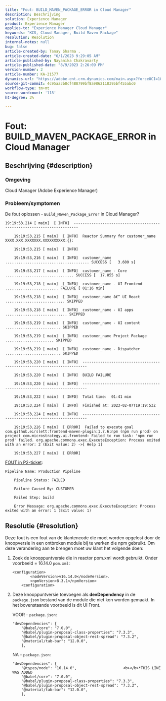 ```yaml
---
title: "Fout: BUILD_MAVEN_PACKAGE_ERROR in Cloud Manager"
description: Beschrijving
solution: Experience Manager
product: Experience Manager
applies-to: "Experience Manager Cloud Manager"
keywords: "KCS, Cloud Manager, Build Maven Package"
resolution: Resolution
internal-notes: null
bug: false
article-created-by: Tanay Sharma .
article-created-date: "6/1/2023 9:29:05 AM"
article-published-by: Nayanika Chakravarty
article-published-date: "8/9/2023 2:26:09 PM"
version-number: 2
article-number: KA-21577
dynamics-url: "https://adobe-ent.crm.dynamics.com/main.aspx?forceUCI=1&pagetype=entityrecord&etn=knowledgearticle&id=4e65d6be-5e00-ee11-8f6e-6045bd0067ea"
source-git-commit: 4c95aa3b8cf488799bf8a9862118395bf455abc0
workflow-type: tm+mt
source-wordcount: '118'
ht-degree: 3%

---
```


# Fout: BUILD_MAVEN_PACKAGE_ERROR in Cloud Manager

## Beschrijving {#description}


### Omgeving

Cloud Manager (Adobe Experience Manager)

### Probleem/symptomen

De fout oplossen - `Build_Maven_Package_Error` in Cloud Manager?


```
19:19:53,214 [ main]  [ INFO]  ------------------------------------------------------------------------

    19:19:53,215 [ main]  [ INFO]  Reactor Summary for customer_name XXXX.XXX.XXXXXXX.XXXXXXXXXX:{}:

    19:19:53,215 [ main]  [ INFO] 

    19:19:53,216 [ main]  [ INFO]  customer_name ...................................... SUCCESS [   3.600 s] 

    19:19:53,217 [ main]  [ INFO]  customer_name - Core ............................... SUCCESS [  17.855 s] 

    19:19:53,218 [ main]  [ INFO]  customer_name - UI Frontend ........................ FAILURE [ 01:16 min] 

    19:19:53,218 [ main]  [ INFO]  customer_name â€“ UI React ........................... SKIPPED

    19:19:53,218 [ main]  [ INFO]  customer_name - UI apps ............................ SKIPPED

    19:19:53,219 [ main]  [ INFO]  customer_name - UI content ......................... SKIPPED

    19:19:53,219 [ main]  [ INFO]  customer_name Project Package ...................... SKIPPED

    19:19:53,219 [ main]  [ INFO]  customer_name - Dispatcher ......................... SKIPPED

    19:19:53,220 [ main]  [ INFO]  ------------------------------------------------------------------------

    19:19:53,220 [ main]  [ INFO]  BUILD FAILURE

    19:19:53,220 [ main]  [ INFO]  ------------------------------------------------------------------------

    19:19:53,222 [ main]  [ INFO]  Total time:  01:41 min

    19:19:53,224 [ main]  [ INFO]  Finished at: 2023-02-07T19:19:53Z

    19:19:53,224 [ main]  [ INFO]  ------------------------------------------------------------------------

    19:19:53,226 [ main]  [ ERROR]  Failed to execute goal com.github.eirslett:frontend-maven-plugin:1.7.6:npm (npm run prod) on project com.microstrategy.ui.frontend: Failed to run task: 'npm run prod' failed. org.apache.commons.exec.ExecuteException: Process exited with an error: 2 (Exit value: 2) ->[ Help 1] 

    19:19:53,227 [ main]  [ ERROR]
```


<u>FOUT in P2-ticket</u>:


```
Pipeline Name: Production Pipeline

    Pipeline Status: FAILED

    Failure Caused By: CUSTOMER

    Failed Step: build

    Error Message: org.apache.commons.exec.ExecuteException: Process exited with an error: 1 (Exit value: 1)
```



## Resolutie {#resolution}


Deze fout is een fout van de klantencode die moet worden opgelost door de knoopversie in een ontbroken module bij te werken die npm gebruikt. Om deze verandering aan te brengen moet uw klant het volgende doen:

1. Zoek de knooppuntversie die in reactor pom.xml wordt gebruikt. Onder voorbeeld = 16.14.0 `pom.xml`:<br>

   ```
   <configuration>
           <nodeVersion>v16.14.0</nodeVersion>. 
           <npmVersion>8.3.1</npmVersion>
       <configuration>
   ```


2. Deze knooppuntversie toevoegen als <b>devDependency</b> in de `package.json` bestand van de module die niet kon worden gemaakt. In het bovenstaande voorbeeld is dit UI Front.<br>


   VOOR - `package.json`:


   ```
   "devDependencies": {
       "@babel/core": "7.0.0",
       "@babel/plugin-proposal-class-properties": "7.3.3",
       "@babel/plugin-proposal-object-rest-spread": "7.3.2",
       "@material/tab-bar": "12.0.0",
       },
   ```




   NA - `package.json`:


   ```
   "devDependencies": {
       "@types/node": "16.14.0",                     <b></b>*THIS LINE WAS ADDED
       "@babel/core": "7.0.0",
       "@babel/plugin-proposal-class-properties": "7.3.3",
       "@babel/plugin-proposal-object-rest-spread": "7.3.2",
       "@material/tab-bar": "12.0.0",
       },
   ```


